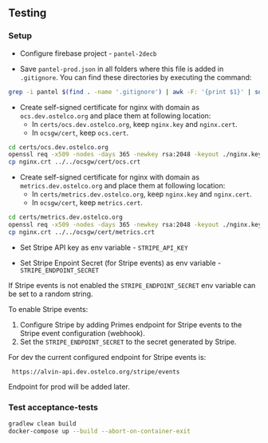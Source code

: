 ## Testing

### Setup

 * Configure firebase project - `pantel-2decb`
 
 * Save `pantel-prod.json` in all folders where this file is added in `.gitignore`.  You can find these directories by
   executing the command:

```bash
grep -i pantel $(find . -name '.gitignore') | awk -F: '{print $1}' | sort | uniq | sed 's/.gitignore//g'
```     
 
 * Create self-signed certificate for nginx with domain as `ocs.dev.ostelco.org` and place them at following location:
   * In `certs/ocs.dev.ostelco.org`, keep `nginx.key` and `nginx.cert`.
   * In `ocsgw/cert`, keep `ocs.cert`.

```bash
cd certs/ocs.dev.ostelco.org
openssl req -x509 -nodes -days 365 -newkey rsa:2048 -keyout ./nginx.key -out ./nginx.crt -subj '/CN=ocs.dev.ostelco.org'
cp nginx.crt ../../ocsgw/cert/ocs.crt
```
 * Create self-signed certificate for nginx with domain as `metrics.dev.ostelco.org` and place them at following location:
    * In `certs/metrics.dev.ostelco.org`, keep `nginx.key` and `nginx.cert`.
    * In `ocsgw/cert`, keep `metrics.cert`.

```bash
cd certs/metrics.dev.ostelco.org
openssl req -x509 -nodes -days 365 -newkey rsa:2048 -keyout ./nginx.key -out ./nginx.crt -subj '/CN=metrics.dev.ostelco.org'
cp nginx.crt ../../ocsgw/cert/metrics.crt
```

 * Set Stripe API key as env variable - `STRIPE_API_KEY`

 * Set Stripe Enpoint Secret (for Stripe events) as env variable - `STRIPE_ENDPOINT_SECRET`
 
 If Stripe events is not enabled the `STRIPE_ENDPOINT_SECRET` env variable can be set to a random string.
 
 To enable Stripe events: 
 
 1. Configure Stripe by adding Primes endpoint for Stripe events to the Stripe event configuration (webhook).
 2. Set the `STRIPE_ENDPOINT_SECRET` to the secret generated by Stripe.
 
 For dev the current configured endpoint for Stripe events is:
 
     https://alvin-api.dev.ostelco.org/stripe/events
 
 Endpoint for prod will be added later.

### Test acceptance-tests

```bash
gradlew clean build  
docker-compose up --build --abort-on-container-exit
```    
